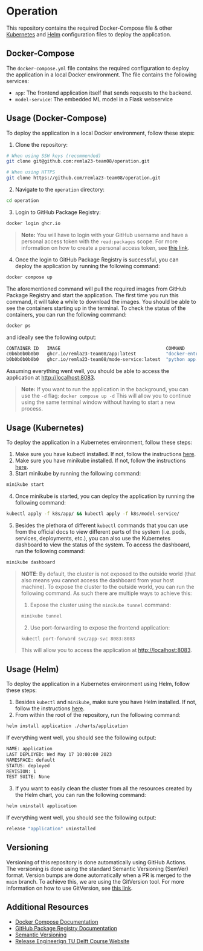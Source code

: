 # Operation

This repository contains the required Docker-Compose file & other [Kubernetes](https://kubernetes.io/) and [Helm](https://helm.sh/) configuration files to deploy the application.

## **Docker-Compose**

The `docker-compose.yml` file contains the required configuration to deploy the application in a local Docker environment. The file contains the following services:
* `app`: The frontend application itself that sends requests to the backend.
* `model-service`: The embedded ML model in a Flask webservice

## **Usage (Docker-Compose)**

To deploy the application in a local Docker environment, follow these steps:

1. Clone the repository:
```bash
# When using SSH keys (recommended)
git clone git@github.com:remla23-team08/operation.git

# When using HTTPS
git clone https://github.com/remla23-team08/operation.git
```

2. Navigate to the `operation` directory:
```bash
cd operation
```

3. Login to GitHub Package Registry:
```bash
docker login ghcr.io
```

> **Note:** You will have to login with your GitHub username and have a personal access token with the `read:packages` scope.
> For more information on how to create a personal access token, see [this link](https://docs.github.com/en/github/authenticating-to-github/keeping-your-account-and-data-secure/creating-a-personal-access-token).

4. Once the login to GitHub Package Registry is successful, you can deploy the application by running the following command:
```bash
docker compose up
```

The aforementioned command will pull the required images from GitHub Package Registry and start the application. The first time you run this command, it will take a while to download the images. You should be able to see the containers starting up in the terminal. To check the status of the containers, you can run the following command:
```bash
docker ps
```

and ideally see the following output:
```bash
CONTAINER ID   IMAGE                                       COMMAND                   CREATED          STATUS          PORTS                                      NAMES
c0b6b0b0b0b0   ghcr.io/remla23-team08/app:latest           "docker-entrypoint.sh"    1 minute ago     Up 1 minute     0.0.0.0:8083->8083/tcp, :::8083->8083/tcp  operation-app-1
b0b0b0b0b0b0   ghcr.io/remla23-team08/mode-service:latest  "python app.py"           1 minute ago     Up 1 minute     0.0.0.0:8080->8080/tcp, :::8080->8080/tcp  operation-model-service-1
```

Assuming everything went well, you should be able to access the application at [http://localhost:8083](http://localhost:8083). 

> **Note:** If you want to run the application in the background, you can use the `-d` flag: ```docker compose up -d```
> This will allow you to continue using the same terminal window without having to start a new process.

## **Usage (Kubernetes)**

To deploy the application in a Kubernetes environment, follow these steps:

1. Make sure you have kubectl installed. If not, follow the instructions [here](https://kubernetes.io/docs/tasks/tools/).
2. Make sure you have minikube installed. If not, follow the instructions [here](https://minikube.sigs.k8s.io/docs/start/).
3. Start minikube by running the following command:
```bash
minikube start
```
4. Once minikube is started, you can deploy the application by running the following command:
```bash
kubectl apply -f k8s/app/ && kubectl apply -f k8s/model-service/
```
5. Besides the plethora of different `kubectl` commands that you can use from the official docs to view different parts of the system (i.e. pods, services, deployments, etc.), you can also use the Kubernetes dashboard to view the status of the system. To access the dashboard, run the following command:
```bash
minikube dashboard
```
> **NOTE**: By default, the cluster is not exposed to the outside world (that also means you cannot access the dashboard from your host machine). To expose the cluster to the outside world, you can run the following command. As such there are multiple ways to achieve this:
> 1. Expose the cluster using the `minikube tunnel` command:
> ```bash
> minikube tunnel
> ```
> 2. Use port-forwarding to expose the frontend application:
> ```bash
> kubectl port-forward svc/app-svc 8083:8083
> ```
> This will allow you to access the application at [http://localhost:8083](http://localhost:8083).

## **Usage (Helm)**

To deploy the application in a Kubernetes environment using Helm, follow these steps:

1. Besides `kubectl` and `minikube`, make sure you have Helm installed. If not, follow the instructions [here](https://helm.sh/docs/intro/install/).
2. From within the root of the repository, run the following command:
```bash
helm install application ./charts/application
```
If everything went well, you should see the following output:
```bash
NAME: application
LAST DEPLOYED: Wed May 17 10:00:00 2023
NAMESPACE: default
STATUS: deployed
REVISION: 1
TEST SUITE: None
```

3. If you want to easily clean the cluster from all the resources created by the Helm chart, you can run the following command:
```bash
helm uninstall application
```

If everything went well, you should see the following output:
```bash
release "application" uninstalled
```

## **Versioning**

Versioning of this repository is done automatically using GitHub Actions. The versioning is done using the standard Semantic Versioning (SemVer) format. Version bumps are done automatically when a PR is merged to the `main` branch. To achieve this, we are using the GitVersion tool. For more information on how to use GitVersion, see [this link](https://gitversion.net/docs/).

## **Additional Resources**

* [Docker Compose Documentation](https://docs.docker.com/compose/)
* [GitHub Package Registry Documentation](https://docs.github.com/en/packages/working-with-a-github-packages-registry/working-with-the-docker-registry)
* [Semantic Versioning](https://semver.org/)
* [Release Engineerign TU Delft Course Website](https://se.ewi.tudelft.nl/remla/assignments/a1-images-and-releases/)
  